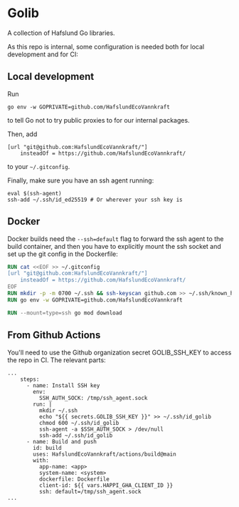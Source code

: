 # Golib

A collection of Hafslund Go libraries.

As this repo is internal, some configuration is needed both for local development and for CI:

## Local development

Run
```shell
go env -w GOPRIVATE=github.com/HafslundEcoVannkraft
```
to tell Go not to try public proxies to for our internal packages.

Then, add
```
[url "git@github.com:HafslundEcoVannkraft/"]
    insteadOf = https://github.com/HafslundEcoVannkraft/
```
to your `~/.gitconfig`.

Finally, make sure you have an ssh agent running:
```shell
eval $(ssh-agent)
ssh-add ~/.ssh/id_ed25519 # Or wherever your ssh key is
```

## Docker
Docker builds need the `--ssh=default` flag to forward the ssh agent to the build
container, and then you have to explicitly mount the ssh socket and set up the git config
in the Dockerfile:

```dockerfile
RUN cat <<EOF >> ~/.gitconfig
[url "git@github.com:HafslundEcoVannkraft/"]
    insteadOf = https://github.com/HafslundEcoVannkraft/
EOF
RUN mkdir -p -m 0700 ~/.ssh && ssh-keyscan github.com >> ~/.ssh/known_hosts
RUN go env -w GOPRIVATE=github.com/HafslundEcoVannkraft

RUN --mount=type=ssh go mod download
```

## From Github Actions

You'll need to use the Github organization secret GOLIB_SSH_KEY to access the
repo in CI. The relevant parts:

```
...
    steps:
      - name: Install SSH key
        env:
          SSH_AUTH_SOCK: /tmp/ssh_agent.sock
        run: |
          mkdir ~/.ssh
          echo "${{ secrets.GOLIB_SSH_KEY }}" >> ~/.ssh/id_golib
          chmod 600 ~/.ssh/id_golib
          ssh-agent -a $SSH_AUTH_SOCK > /dev/null
          ssh-add ~/.ssh/id_golib
      - name: Build and push
        id: build
        uses: HafslundEcoVannkraft/actions/build@main
        with:
          app-name: <app>
          system-name: <system>
          dockerfile: Dockerfile
          client-id: ${{ vars.HAPPI_GHA_CLIENT_ID }}
          ssh: default=/tmp/ssh_agent.sock
...
```